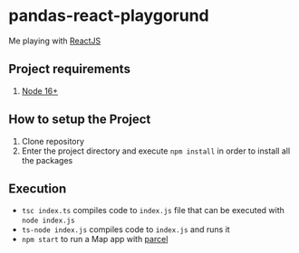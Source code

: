 # pandas-react-playgorund

Me playing with [ReactJS](https://reactjs.org/)

## Project requirements

1. [Node 16+](https://nodejs.org/en/docs/)

## How to setup the Project

1. Clone repository
2. Enter the project directory and execute `npm install` in order to install all the packages

## Execution

- `tsc index.ts` compiles code to `index.js` file that can be executed with `node index.js`
- `ts-node index.js` compiles code to `index.js` and runs it
- `npm start` to run a Map app with [parcel](https://www.npmjs.com/package/parcel)

